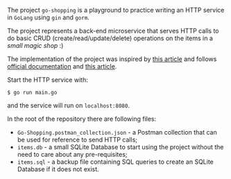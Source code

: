 The project `go-shopping` is a playground to practice writing an HTTP service in `GoLang` using `gin` and `gorm`.

The project represents a back-end microservice that serves HTTP calls to do basic CRUD (create/read/update/delete) operations
on the items in a *small magic shop* :)

The implementation of the project was inspired by
[this article](https://blog.logrocket.com/how-to-build-a-rest-api-with-golang-using-gin-and-gorm/)
and follows [official documentation](https://github.com/gin-gonic/gin)
and [this article](https://blog.hackajob.co/writing-and-testing-crud/).

Start the HTTP service with:
```
$ go run main.go
```
and the service will run on `localhost:8080`.

In the root of the repository there are following files:
- `Go-Shopping.postman_collection.json` - a Postman collection that can be used for reference to send HTTP calls;
- `items.db` - a small SQLite Database to start using the project without the need to care about any pre-requisites;
- `items.sql` - a backup file containing SQL queries to create an SQLite Database if it does not exist.
